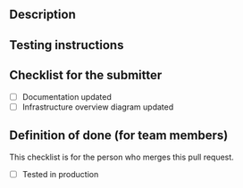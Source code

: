 ## Description

<!--
Please describe:

 - What this PR changes.
 - Why (rationale, what problem it solves).
 - Caveats to be aware of, e.g. potential downtime once this change gets deployed.
 - Whether any manual migration must be performed, and how.
-->

## Testing instructions

<!--
Please describe how to test this change, after it has been deployed to production.
-->

## Checklist for the submitter

<!--
Check a box by filling in 'x', like so...

 - [x] Checklist item

...or mark it as not applicable, like so:

 - [ ] ~~Checklist item~~
-->

 - [ ] Documentation updated
 - [ ] Infrastructure overview diagram updated
   <!-- see docs/editing-diagrams.md to learn how to edit the diagram -->

## Definition of done (for team members)

This checklist is for the person who merges this pull request.

 - [ ] Tested in production
